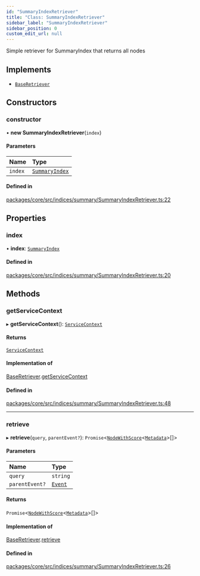 ```yaml
---
id: "SummaryIndexRetriever"
title: "Class: SummaryIndexRetriever"
sidebar_label: "SummaryIndexRetriever"
sidebar_position: 0
custom_edit_url: null
---
```


Simple retriever for SummaryIndex that returns all nodes

## Implements

- [`BaseRetriever`](../interfaces/BaseRetriever.md)

## Constructors

### constructor

• **new SummaryIndexRetriever**(`index`)

#### Parameters

| Name    | Type                              |
| :------ | :-------------------------------- |
| `index` | [`SummaryIndex`](SummaryIndex.md) |

#### Defined in

[packages/core/src/indices/summary/SummaryIndexRetriever.ts:22](https://github.com/run-llama/LlamaIndexTS/blob/3552de1/packages/core/src/indices/summary/SummaryIndexRetriever.ts#L22)

## Properties

### index

• **index**: [`SummaryIndex`](SummaryIndex.md)

#### Defined in

[packages/core/src/indices/summary/SummaryIndexRetriever.ts:20](https://github.com/run-llama/LlamaIndexTS/blob/3552de1/packages/core/src/indices/summary/SummaryIndexRetriever.ts#L20)

## Methods

### getServiceContext

▸ **getServiceContext**(): [`ServiceContext`](../interfaces/ServiceContext.md)

#### Returns

[`ServiceContext`](../interfaces/ServiceContext.md)

#### Implementation of

[BaseRetriever](../interfaces/BaseRetriever.md).[getServiceContext](../interfaces/BaseRetriever.md#getservicecontext)

#### Defined in

[packages/core/src/indices/summary/SummaryIndexRetriever.ts:48](https://github.com/run-llama/LlamaIndexTS/blob/3552de1/packages/core/src/indices/summary/SummaryIndexRetriever.ts#L48)

---

### retrieve

▸ **retrieve**(`query`, `parentEvent?`): `Promise`<[`NodeWithScore`](../interfaces/NodeWithScore.md)<[`Metadata`](../#metadata)\>[]\>

#### Parameters

| Name           | Type                              |
| :------------- | :-------------------------------- |
| `query`        | `string`                          |
| `parentEvent?` | [`Event`](../interfaces/Event.md) |

#### Returns

`Promise`<[`NodeWithScore`](../interfaces/NodeWithScore.md)<[`Metadata`](../#metadata)\>[]\>

#### Implementation of

[BaseRetriever](../interfaces/BaseRetriever.md).[retrieve](../interfaces/BaseRetriever.md#retrieve)

#### Defined in

[packages/core/src/indices/summary/SummaryIndexRetriever.ts:26](https://github.com/run-llama/LlamaIndexTS/blob/3552de1/packages/core/src/indices/summary/SummaryIndexRetriever.ts#L26)
